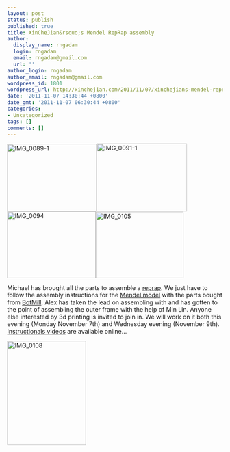 ```yaml
---
layout: post
status: publish
published: true
title: XinCheJian&rsquo;s Mendel RepRap assembly
author:
  display_name: rngadam
  login: rngadam
  email: rngadam@gmail.com
  url: ''
author_login: rngadam
author_email: rngadam@gmail.com
wordpress_id: 1801
wordpress_url: http://xinchejian.com/2011/11/07/xinchejians-mendel-reprap-assembly/
date: '2011-11-07 14:30:44 +0800'
date_gmt: '2011-11-07 06:30:44 +0800'
categories:
- Uncategorized
tags: []
comments: []
---
```

<p><a href="http://xinchejian.com/wp-content/uploads/2011/11/IMG_0089-1.jpg"><img style="background-image: none; border-bottom: 0px; border-left: 0px; padding-left: 0px; padding-right: 0px; display: inline; border-top: 0px; border-right: 0px; padding-top: 0px" title="IMG_0089-1" border="0" alt="IMG_0089-1" src="http://xinchejian.com/wp-content/uploads/2011/11/IMG_0089-1_thumb.jpg" width="209" height="158" /></a><a href="http://xinchejian.com/wp-content/uploads/2011/11/IMG_0091-1.jpg"><img style="background-image: none; border-bottom: 0px; border-left: 0px; padding-left: 0px; padding-right: 0px; display: inline; border-top: 0px; border-right: 0px; padding-top: 0px" title="IMG_0091-1" border="0" alt="IMG_0091-1" src="http://xinchejian.com/wp-content/uploads/2011/11/IMG_0091-1_thumb.jpg" width="211" height="159" /></a><a href="http://xinchejian.com/wp-content/uploads/2011/11/IMG_0094.jpg"><img style="background-image: none; border-bottom: 0px; border-left: 0px; padding-left: 0px; padding-right: 0px; display: inline; border-top: 0px; border-right: 0px; padding-top: 0px" title="IMG_0094" border="0" alt="IMG_0094" src="http://xinchejian.com/wp-content/uploads/2011/11/IMG_0094_thumb.jpg" width="207" height="156" /></a><a href="http://xinchejian.com/wp-content/uploads/2011/11/IMG_0105.jpg"><img style="background-image: none; border-bottom: 0px; border-left: 0px; padding-left: 0px; padding-right: 0px; display: inline; border-top: 0px; border-right: 0px; padding-top: 0px" title="IMG_0105" border="0" alt="IMG_0105" src="http://xinchejian.com/wp-content/uploads/2011/11/IMG_0105_thumb.jpg" width="205" height="155" /></a></p>
<p>Michael has brought all the parts to assemble a <a href="http://www.reprap.org">reprap</a>. We just have to follow the assembly instructions for the <a href="http://www.reprap.org/wiki/How_to_Build_a_Mendel">Mendel model</a> with the parts bought from <a href="http://botmill.com/">BotMill</a>. Alex has taken the lead on assembling with and has gotten to the point of assembling the outer frame with the help of Min Lin. Anyone else interested by 3d printing is invited to join in. We will work on it both this evening (Monday November 7th) and Wednesday evening (November 9th). <a href="http://reprap.org/wiki/Videos#RepRap_Instructional_Videos">Instructionals videos</a> are available online&hellip;</p> <a href="http://xinchejian.com/wp-content/uploads/2011/11/IMG_0108.jpg"><img style="background-image: none; border-bottom: 0px; border-left: 0px; padding-left: 0px; padding-right: 0px; display: inline; border-top: 0px; border-right: 0px; padding-top: 0px" title="IMG_0108" border="0" alt="IMG_0108" src="http://xinchejian.com/wp-content/uploads/2011/11/IMG_0108_thumb.jpg" width="184" height="244" /></a></p>
